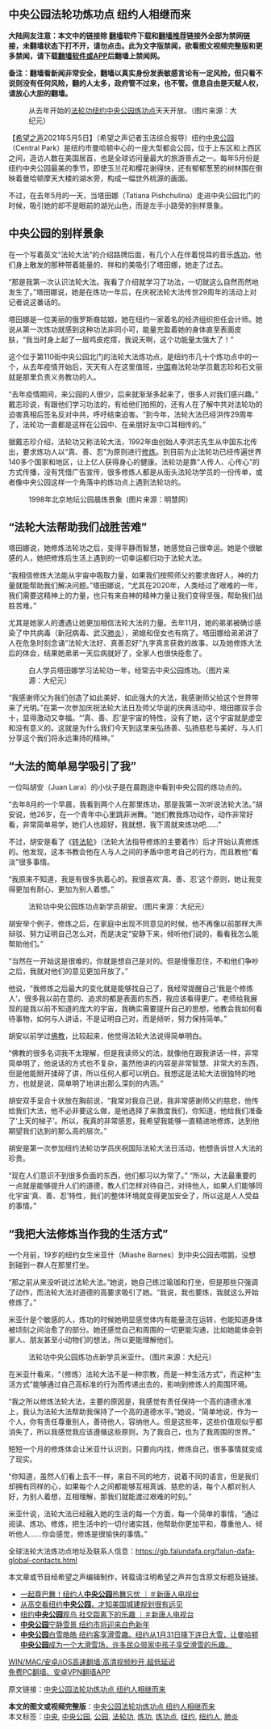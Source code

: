  <h2>中央公园法轮功炼功点 纽约人相继而来</h2> <p class="notice"><b>大陆网友注意：本文中的链接除 <a href="https://github.com/bannedbook/fanqiang" >翻墙</a>软件下载和<a href="https://github.com/killgcd/justmysocks/blob/master/README.md">翻墙推荐</a>链接外全部为禁网链接，未翻墙状态下打不开，请勿点击。此为文字版禁闻，欲看图文视频完整版和更多禁闻，请下载<a href="https://github.com/bannedbook/fanqiang">翻墙软件或APP</a>后翻墙上禁闻网。</p><p>备注：翻墙看新闻非常安全，翻墙以真实身份发表敏感言论有一定风险，但只看不说则没有任何风险，翻的人太多，政府管不过来，也不管。信息自由是天赋人权，请放心大胆的翻墙。</b></p>  <div class="entry"> <figure> <p><figcaption>从去年开始的<a href="https://www.bannedbook.org/bnews/tag/%e6%b3%95%e8%bd%ae%e5%8a%9f/" class="st_tag internal_tag" rel="tag" title="标签 法轮功 下的日志">法轮功</a><a href="https://www.bannedbook.org/bnews/tag/%e7%ba%bd%e7%ba%a6/" class="st_tag internal_tag" rel="tag" title="标签 纽约 下的日志">纽约</a><a href="https://www.bannedbook.org/bnews/tag/%E4%B8%AD%E5%A4%AE%E5%85%AC%E5%9B%AD/" class="st_tag internal_tag" rel="tag" title="标签 中央公园 下的日志">中央公园</a><a href="https://www.bannedbook.org/bnews/tag/%E7%82%BC%E5%8A%9F%E7%82%B9/" class="st_tag internal_tag" rel="tag" title="标签 炼功点 下的日志">炼功点</a>天天开放。（图片来源：大纪元）</figcaption></figure> <p>【<span class='wp_keywordlink_affiliate'><a href="https://www.soundofhope.org" title="希望之声" target="_blank">希望之声</a></span>2021年5月5日】（希望之声记者玉洁综合报导）纽约<a href="https://www.bannedbook.org/bnews/tag/%E4%B8%AD%E5%A4%AE/" class="st_tag internal_tag" rel="tag" title="标签 中央 下的日志">中央</a><a href="https://www.bannedbook.org/bnews/tag/%e5%85%ac%e5%9b%ad/" class="st_tag internal_tag" rel="tag" title="标签 公园 下的日志">公园</a>（Central Park）是纽约市曼哈顿中心的一座大型都会公园，位于上东区和上西区之间，造访人数在美国居首，也是全球访问量最大的旅游景点之一。每年5月份是纽约中央公园最美的季节，即使玉兰花和樱花谢得快，还有郁郁葱葱的树林围在倒映着曼哈顿摩天大楼的湖水旁，构成一幅世外桃源的画面。</p> <p>不过，在去年5月的一天，当塔田娜（Tatiana Pishchulina）走进中央公园北门的时候，吸引她的却不是眼前的湖光山色，而是左手小路旁的别样景象。</p> <h2>中央公园的别样景象</h2> <p>在一个写着英文“法轮大法”的介绍路牌后面，有几个人在伴着悦耳的音乐<a href="https://www.bannedbook.org/bnews/tag/%E7%82%BC%E5%8A%9F/" class="st_tag internal_tag" rel="tag" title="标签 炼功 下的日志">炼功</a>，他们身上散发的那种带着能量的、祥和的美吸引了塔田娜，她走了过去。</p> <p>“那是我第一次认识法轮大法。我看了介绍就学习了功法，一切就这么自然而然地发生了。”塔田娜说，她是在炼功一年后，在庆祝法轮大法传世29周年的活动上对记者说这番话的。</p> <p>塔田娜是一位美丽的俄罗斯裔姑娘，她在纽约一家着名的经济组织担任会计师。她说从第一次炼功就感到这种功法非同小可，能量充盈着她的身体直至表面皮肤，“我当时身上起了一层鸡皮疙瘩，我说天啊，这个功能量太强大了！”</p> <p>这个位于第110街中央公园北门的法轮大法炼功点，是纽约市几十个炼功点中的一个，从去年疫情开始后，天天有人在这里值班，<span class='wp_keywordlink_affiliate'><a href="https://www.bannedbook.org/" title="中国" target="_blank">中国</a></span>裔法轮功学员戴志珍和石文丽就是那里负责义务教功的人。</p> <p>“去年疫情期间，来公园的人很少，后来就渐渐多起来了，很多人对我们感兴趣。” 戴志珍说，有跟他们学习功法的，有给他们拍照的，还有人在了解中共对法轮功的迫害真相后签名反对中共，呼吁结束迫害。“到今年，法轮大法已经洪传29周年了，法轮功一直都是这样在公园中、在亲朋好友中口耳相传的。”</p> <p>据戴志珍介绍，法轮功又称法轮大法，1992年由创始人李洪志先生从中国东北传出，要求炼功人以“真、善、忍”为原则进行<span class='wp_keywordlink'><a href="https://www.qi-gong.me/" title="气功修炼网" target="_blank">修炼</a></span>。到目前为止法轮功已经传遍世界140多个国家和地区，让上亿人获得身心的健康。法轮功是靠“人传人、心传心”的方式传播，没有凭借广告宣传，很多修炼人都是从街头法轮功学员的一份传单，或者像中央公园这样一个角落中的炼功点上遇到法轮功的。</p> <figure><figcaption>1998年北京地坛公园晨炼景象&nbsp; (图片来源：明慧网）</figcaption></figure> <h2>“法轮大法帮助我们战胜苦难”</h2> <p>塔田娜说，她修炼法轮功之后，变得平静而智慧，她感觉自己很幸运。她是个很敏感的人，她把修炼后生活上遇到的一切幸运都归功于法轮大法。</p>  <p>“我相信修炼大法能从宇宙中吸取力量，如果我们按照师父的要求做好人，神的力量就能帮助我们解决问题。”塔田娜说，“尤其在2020年，人类经过了艰难的一年，我们需要这精神上的力量，也只有来自神的精神力量让我们变得坚强，帮助我们战胜苦难。”</p> <p>尤其是她家人的遭遇让她更加相信法轮大法的力量。去年11月，她的弟弟被确诊感染了中共病毒（新冠病毒、武汉<a href="https://www.bannedbook.org/bnews/tag/%e8%82%ba%e7%82%8e/" class="st_tag internal_tag" rel="tag" title="标签 肺炎 下的日志">肺炎</a>），弟媳和侄女也有病了。塔田娜给弟弟讲了人在危急时刻念诵“法轮大法好、真善忍好”九字真言获救的故事，以及她修炼大法后的体会，结果她弟弟一天后病就好了，全家人也很快痊愈了。</p> <figure><figcaption>白人学员塔田娜学习法轮功一年，经常去中央公园炼功。（图片来源：大纪元）</figcaption></figure> <p>“我感谢师父为我们创造了如此美好、如此强大的大法，我感谢师父给这个世界带来了光明。”在第一次参加庆祝法轮大法日及师父华诞的庆典活动中，塔田娜双手合十，显得激动又幸福。“‘真、善、忍’是宇宙的特性，没有了她，这个宇宙就是虚空和没有意义的。这就是为什么我们今天到这里来弘扬善、弘扬慈悲与美好，与人们分享这个我们将永远秉持的精神。”</p> <h2>“大法的简单易学吸引了我”</h2> <p>一位叫胡安（Juan Lara）的小伙子是在晨跑途中看到中央公园的炼功点的。</p> <p>“去年8月的一个早晨，我看到两个人在那里炼功，那是我第一次听说法轮大法。”胡安说，他26岁，在一个青年中心里跳非洲舞。“她们教我炼功动作，动作非常好看，非常简单易学，她们人也超好，我就想，我下周就来炼功吧……”</p> <p>不过，胡安是看了《<span class='wp_keywordlink'><a href="https://gb.falundafa.org/chigb/zfl.htm" title="《转法轮》" target="_blank">转法轮</a></span>》（法轮大法指导修炼的主要着作）后才开始认真修炼的。他发现，这本书教会他在人与人之间的矛盾中思考自己的行为，而且教他“看淡”很多事情。</p> <p>“我原来不知道，我是有很多执着心的。我很喜欢‘真、善、忍’这个原则，她让我变得更加有耐心，更加为别人着想。”</p> <figure><figcaption>法轮功中央公园炼功点新学员胡安。（图片来源：大纪元）</figcaption></figure> <p>胡安举个例子，修炼之后，在家庭中出现不同意见的时候，他不再像以前那样大声辩驳、努力证明自己怎么对，而是决定“安静下来，倾听他们说的，看看我怎么能帮助他们。”</p> <p>“当然在一开始这是很难的，你就是想自己是对的。但是慢慢忍住，不和他们争吵之后，我就对他们的意见更加开放了。”</p>  <p>他说，“我修炼之后最大的变化就是能够找自己了，我经常提醒自己‘我是个修炼人’，很多我以前在意的、追求的都是表面的东西，我应该看得更广。老师给我展现的是我以前不知道的庞大的宇宙，我确实需要提升自己的思想，他教会我如何看待事物，如何与人讲话，不是证明自己对，而是倾听，努力保持简单。”</p> <p>胡安以前学过<span class='wp_keywordlink'><a href="https://www.qi-gong.me/buddhism/" title="佛教" target="_blank">佛教</a></span>，比较起来，他觉得法轮大法说得简单明白。</p> <p>“佛教的很多名词我不太理解，但是我读师父的法，就像他在跟我讲话一样，非常简单明了，他说话的方式也不复杂，虽然他讲的内容是非常智慧、非常大的东西，但是他能掰开揉碎了讲，所以任何人都可以明白。我想这是法轮大法很独特的地方，也就是说，简单明了地讲出那么深刻的内涵。”</p> <p>胡安双手呈合十状放在胸前说，“我常对我自己说，我非常感谢师父的慈悲，他传给我们大法，他不必非要这么做，是他选择了来救度我们，你知道，他给我们准备了‘上天的梯子’。所以，我真的非常感恩，我希望我能够一直精进地修炼，达到他期望我们达到的那么高的层次。”</p> <p>胡安是第一次参加纽约法轮功学员庆祝国际法轮大法日活动，他想告诉世人大法的珍贵。</p> <p>“现在人们意识不到很多负面的东西，他们都习以为常了。” “所以，大法最重要的一点就是能够提升人们的道德，教人们怎样对待自己，对待他人，如果人们能够同化宇宙‘真、善、忍’特性，我们的整体环境就变得更加安全了，所以这是人人受益的事情。”</p> <h2>“我把大法修炼当作我的生活方式”</h2> <p>一个月前，19岁的纽约女生米亚什（Miashe Barnes）到中央公园去喂鹅，没想到碰到一群人在那里打坐。</p> <p>“那之前从来没听说过法轮大法。”她说，她自己练过瑜珈和打坐，但是那些只强调了动作，而法轮大法对道德的高要求吸引了她。“我说，我也要炼，我就这么开始修炼了。”</p> <p>米亚什是个敏感的人，炼功的时候她明显感觉体内有能量流在运转，也能知道身体被顷刻之间治愈了的部分。她还感觉自己和周围的一切更能沟通，比如她能体会到家人、朋友甚至小动物们的想法，所以更能理解他们。</p>  <figure><figcaption>法轮功中央公园炼功点新学员米亚什。（图片来源：大纪元）</figcaption></figure> <p>在米亚什看来，“（修炼）法轮大法不是一种宗教，而是一种生活方式”，而这种“生活方式”能够通过自己高标准的行为而传递出去的，影响到修炼人的周围环境。</p> <p>“我之所以修炼法轮大法，主要的原因是，我感觉有责任保持一个高的道德水准上，我认为法轮大法帮助我保持了一个高的道德水平。”她说，“简单地说，作为一个人，你有责任尊重别人，善待他人，容纳他人。但是这些年，这些价值观似乎都消失了，所以我感觉我应该遵循这些原则，为了我自己，也为了我周围的世界。”</p> <p>短短一个月的修炼体会让米亚什认识到，只要向内找，修炼自己，很多事情就变成了现实。</p> <p>“你知道，虽然人们看上去不一样，来自不同的地方，说着不同的语言，但是我们却拥有同样的心，如果每个人之间都能够互相真诚、慈悲的话，每个人都对别人好，为别人着想，互相理解，那我们就能渡过艰难的时刻。”</p> <p>米亚什说，法轮大法已经融入她的生活的每一个方面，每一个简单的事情，“通过阅读、炼功、修炼，把生活中的一切付诸实践，他帮助你更加平和，尊重他人、倾听他人……你会感觉，修炼是很愉快的事情。”</p> <p>全球法轮大法炼功点地址及联系人信息：<a href="https://gb.falundafa.org/falun-dafa-global-contacts.html">https://gb.falundafa.org/falun-dafa-global-contacts.html</a></p> <p>本文章或节目经希望之声编辑制作，转载请注明希望之声并包含原文标题及链接。 </p> <ul class='op-related-articles' title='相关阅读'> <li><a href='https://www.bannedbook.org/bnews/bannedvideo/20210504/1539364.html' target='_blank'>一起尊巴舞！纽约人<b>中央公园</b>热舞忘忧 ｜＃新唐人电视台</a></li> <li><a href='https://www.bannedbook.org/bnews/funmedia/20210504/1539158.html' target='_blank'>从高空看纽约<b>中央公园</b>，才知美国城建规划很有远见</a></li> <li><a href='https://www.bannedbook.org/bnews/bannedvideo/20210331/1516525.html' target='_blank'>纽约<b>中央公园</b>观鸟 社交距离下的乐趣 ｜＃新唐人电视台</a></li> <li><a href='https://www.bannedbook.org/bnews/taiwannews/20210210/1485268.html' target='_blank'><b>中央公园</b>宁静雪景 纽约市将迎来白色新年</a></li> <li><a href='https://www.bannedbook.org/bnews/bannedvideo/20210203/1480544.html' target='_blank'><b>中央公园</b>白雪皓皓 纽约客享滑雪趣。纽约从1月31日降下连日大雪，让曼哈顿<b>中央公园</b>成为一个大滑雪场，许多民众带家中孩子享受滑雪的乐趣。</a></li> </ul> <p class="texttj"> <a href="https://github.com/bannedbook/fanqiang/wiki/V2ray%E6%9C%BA%E5%9C%BA" target="_blank">WIN/MAC/安卓/iOS高速翻墙:高清视频秒开,超低延迟</a><br/> <a href="https://github.com/bannedbook/fanqiang/wiki/%E7%A6%81%E9%97%BB%E7%BD%91%E5%AE%89%E5%8D%93%E7%BF%BB%E5%A2%99%E6%96%B0%E9%97%BBAPP" target="_blank">免费PC翻墙、安卓VPN翻墙APP</a></p><div id="archive-pix-1" class="banner-ads"> <!-- AuctionX Display platform tag START --> <div id="26318x728x90x621x_ADSLOT1" clicktrack="%%CLICK_URL_ESC%%"></div> <!-- AuctionX Display platform tag END --> </div> <div id="archive-pix-2" class="banner-ads"> <!-- AuctionX Display platform tag START --> <div id="26315x300x250x621x_ADSLOT1" clicktrack="%%CLICK_URL_ESC%%"></div> <!-- AuctionX Display platform tag END --> </div><p>原文链接：<a class="src_link"  href="https://www.soundofhope.org/post/502385" target="_blank">中央公园法轮功炼功点 纽约人相继而来</a></p> <a name='sharetosocial'></a>       <div><b>本文的图文或视频完整版</b>：<a href='https://www.bannedbook.org/bnews/comments/20210506/1540697.html'>中央公园法轮功炼功点 纽约人相继而来</a></div>  </div><!--END ENTRY--> <div class="postfooter"> <div>本文标签：<a href="https://www.bannedbook.org/bnews/tag/%E4%B8%AD%E5%A4%AE/" rel="tag">中央</a>, <a href="https://www.bannedbook.org/bnews/tag/%E4%B8%AD%E5%A4%AE%E5%85%AC%E5%9B%AD/" rel="tag">中央公园</a>, <a href="https://www.bannedbook.org/bnews/tag/%e5%85%ac%e5%9b%ad/" rel="tag">公园</a>, <a href="https://www.bannedbook.org/bnews/tag/%e6%b3%95%e8%bd%ae%e5%8a%9f/" rel="tag">法轮功</a>, <a href="https://www.bannedbook.org/bnews/tag/%E7%82%BC%E5%8A%9F/" rel="tag">炼功</a>, <a href="https://www.bannedbook.org/bnews/tag/%E7%82%BC%E5%8A%9F%E7%82%B9/" rel="tag">炼功点</a>, <a href="https://www.bannedbook.org/bnews/tag/%e7%ba%bd%e7%ba%a6/" rel="tag">纽约</a>, <a href="https://www.bannedbook.org/bnews/tag/%E7%BA%BD%E7%BA%A6%E4%BA%BA/" rel="tag">纽约人</a>, <a href="https://www.bannedbook.org/bnews/tag/%e8%82%ba%e7%82%8e/" rel="tag">肺炎</a></div>  </div><!--END POSTFOOTER--> 